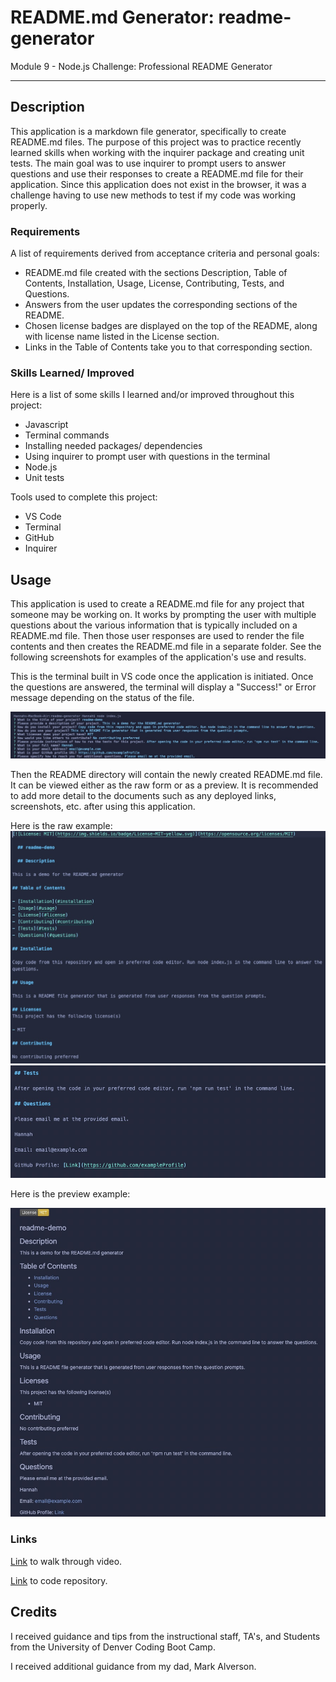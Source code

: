 # README.md Generator: readme-generator

Module 9 - Node.js Challenge: Professional README Generator

---

## Description

This application is a markdown file generator, specifically to create README.md files. The purpose of this project was to practice recently learned skills when working with the inquirer package and creating unit tests. The main goal was to use inquirer to prompt users to answer questions and use their responses to create a README.md file for their application. Since this application does not exist in the browser, it was a challenge having to use new methods to test if my code was working properly.

### Requirements

A list of requirements derived from acceptance criteria and personal goals:

- README.md file created with the sections Description, Table of Contents, Installation, Usage, License, Contributing, Tests, and Questions.
- Answers from the user updates the corresponding sections of the README.
- Chosen license badges are displayed on the top of the README, along with license name listed in the License section.
- Links in the Table of Contents take you to that corresponding section.

### Skills Learned/ Improved

Here is a list of some skills I learned and/or improved throughout this project:

- Javascript
- Terminal commands
- Installing needed packages/ dependencies
- Using inquirer to prompt user with questions in the terminal
- Node.js
- Unit tests

Tools used to complete this project:

- VS Code
- Terminal
- GitHub
- Inquirer

## Usage

This application is used to create a README.md file for any project that someone may be working on. It works by prompting the user with multiple questions about the various information that is typically included on a README.md file. Then those user responses are used to render the file contents and then creates the README.md file in a separate folder. See the following screenshots for examples of the application's use and results.

This is the terminal built in VS code once the application is initiated. Once the questions are answered, the terminal will display a "Success!" or Error message depending on the status of the file.

![Screenshot of application running in terminal](./assets/images/question-prompts.jpeg)

Then the README directory will contain the newly created README.md file. It can be viewed either as the raw form or as a preview. It is recommended to add more detail to the documents such as any deployed links, screenshots, etc. after using this application.

Here is the raw example:
![Screenshot of raw README.md example](./assets/images/raw-code.jpeg)
![Screenshot of raw README.md example](./assets/images/raw-code-remainder.jpeg)

Here is the preview example:

![Screenshot of the README.md preview](./assets/images/readme-preview.jpeg)

### Links

[Link](https://drive.google.com/file/d/1EQuJ0pPRPis0rGKnvMBm7xTkWertKlQs/view) to walk through video.

[Link](https://github.com/alverson98/readme-generator) to code repository.

## Credits

I received guidance and tips from the instructional staff, TA's, and Students from the University of Denver Coding Boot Camp.

I received additional guidance from my dad, Mark Alverson.
